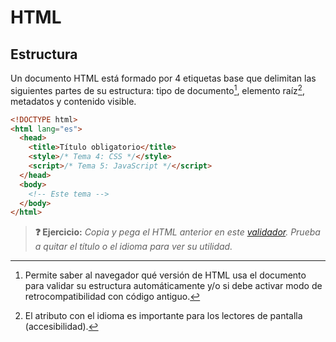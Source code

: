 # HTML
## Estructura

Un documento HTML está formado por 4 etiquetas base que delimitan las siguientes partes de su estructura: tipo de documento[^1], elemento raíz[^2], metadatos y contenido visible.

```html
<!DOCTYPE html>
<html lang="es">
  <head>
    <title>Título obligatorio</title>
    <style>/* Tema 4: CSS */</style>
    <script>/* Tema 5: JavaScript */</script>
  </head>
  <body>
    <!-- Este tema -->
  </body>
</html>
```

> **❓ Ejercicio:** _Copia y pega el HTML anterior en este [validador](https://validator.w3.org/nu/#textarea). Prueba a quitar el título o el idioma para ver su utilidad._

[^1]: Permite saber al navegador qué versión de HTML usa el documento para validar su estructura automáticamente y/o si debe activar modo de retrocompatibilidad con código antiguo.

[^2]: El atributo con el idioma es importante para los lectores de pantalla (accesibilidad).
